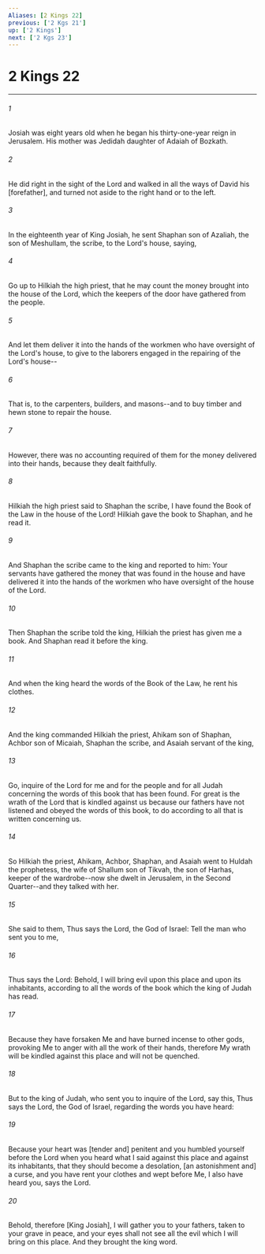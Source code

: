 ```yaml
---
Aliases: [2 Kings 22]
previous: ['2 Kgs 21']
up: ['2 Kings']
next: ['2 Kgs 23']
---
```

# 2 Kings 22

***














###### 1 






Josiah was eight years old when he began his thirty-one-year reign in Jerusalem. His mother was Jedidah daughter of Adaiah of Bozkath. 













###### 2 






He did right in the sight of the Lord and walked in all the ways of David his [forefather], and turned not aside to the right hand or to the left. 













###### 3 






In the eighteenth year of King Josiah, he sent Shaphan son of Azaliah, the son of Meshullam, the scribe, to the Lord's house, saying, 













###### 4 






Go up to Hilkiah the high priest, that he may count the money brought into the house of the Lord, which the keepers of the door have gathered from the people. 













###### 5 






And let them deliver it into the hands of the workmen who have oversight of the Lord's house, to give to the laborers engaged in the repairing of the Lord's house-- 













###### 6 






That is, to the carpenters, builders, and masons--and to buy timber and hewn stone to repair the house. 













###### 7 






However, there was no accounting required of them for the money delivered into their hands, because they dealt faithfully. 













###### 8 






Hilkiah the high priest said to Shaphan the scribe, I have found the Book of the Law in the house of the Lord! Hilkiah gave the book to Shaphan, and he read it. 













###### 9 






And Shaphan the scribe came to the king and reported to him: Your servants have gathered the money that was found in the house and have delivered it into the hands of the workmen who have oversight of the house of the Lord. 













###### 10 






Then Shaphan the scribe told the king, Hilkiah the priest has given me a book. And Shaphan read it before the king. 













###### 11 






And when the king heard the words of the Book of the Law, he rent his clothes. 













###### 12 






And the king commanded Hilkiah the priest, Ahikam son of Shaphan, Achbor son of Micaiah, Shaphan the scribe, and Asaiah servant of the king, 













###### 13 






Go, inquire of the Lord for me and for the people and for all Judah concerning the words of this book that has been found. For great is the wrath of the Lord that is kindled against us because our fathers have not listened and obeyed the words of this book, to do according to all that is written concerning us. 













###### 14 






So Hilkiah the priest, Ahikam, Achbor, Shaphan, and Asaiah went to Huldah the prophetess, the wife of Shallum son of Tikvah, the son of Harhas, keeper of the wardrobe--now she dwelt in Jerusalem, in the Second Quarter--and they talked with her. 













###### 15 






She said to them, Thus says the Lord, the God of Israel: Tell the man who sent you to me, 













###### 16 






Thus says the Lord: Behold, I will bring evil upon this place and upon its inhabitants, according to all the words of the book which the king of Judah has read. 













###### 17 






Because they have forsaken Me and have burned incense to other gods, provoking Me to anger with all the work of their hands, therefore My wrath will be kindled against this place and will not be quenched. 













###### 18 






But to the king of Judah, who sent you to inquire of the Lord, say this, Thus says the Lord, the God of Israel, regarding the words you have heard: 













###### 19 






Because your heart was [tender and] penitent and you humbled yourself before the Lord when you heard what I said against this place and against its inhabitants, that they should become a desolation, [an astonishment and] a curse, and you have rent your clothes and wept before Me, I also have heard you, says the Lord. 













###### 20 






Behold, therefore [King Josiah], I will gather you to your fathers, taken to your grave in peace, and your eyes shall not see all the evil which I will bring on this place. And they brought the king word.
